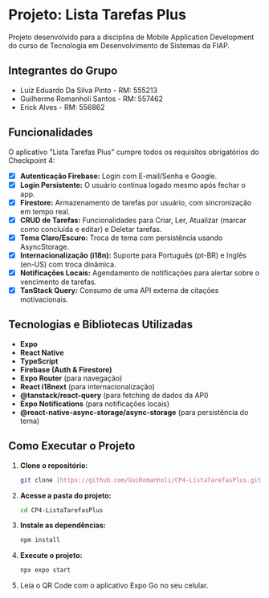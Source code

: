 # Projeto: Lista Tarefas Plus

Projeto desenvolvido para a disciplina de Mobile Application Development do curso de Tecnologia em Desenvolvimento de Sistemas da FIAP.

## Integrantes do Grupo

- Luiz Eduardo Da Silva Pinto - RM: 555213
- Guilherme Romanholi Santos - RM: 557462
- Erick Alves - RM: 556862

## Funcionalidades

O aplicativo "Lista Tarefas Plus" cumpre todos os requisitos obrigatórios do Checkpoint 4:

- [x] **Autenticação Firebase:** Login com E-mail/Senha e Google.
- [x] **Login Persistente:** O usuário continua logado mesmo após fechar o app.
- [x] **Firestore:** Armazenamento de tarefas por usuário, com sincronização em tempo real.
- [x] **CRUD de Tarefas:** Funcionalidades para Criar, Ler, Atualizar (marcar como concluída e editar) e Deletar tarefas.
- [x] **Tema Claro/Escuro:** Troca de tema com persistência usando AsyncStorage.
- [x] **Internacionalização (i18n):** Suporte para Português (pt-BR) e Inglês (en-US) com troca dinâmica.
- [x] **Notificações Locais:** Agendamento de notificações para alertar sobre o vencimento de tarefas.
- [x] **TanStack Query:** Consumo de uma API externa de citações motivacionais.

## Tecnologias e Bibliotecas Utilizadas

- **Expo**
- **React Native**
- **TypeScript**
- **Firebase (Auth & Firestore)**
- **Expo Router** (para navegação)
- **React i18next** (para internacionalização)
- **@tanstack/react-query** (para fetching de dados da API)
- **Expo Notifications** (para notificações locais)
- **@react-native-async-storage/async-storage** (para persistência do tema)

## Como Executar o Projeto

1.  **Clone o repositório:**
    ```bash
    git clone [https://github.com/GuiRomanholi/CP4-ListaTarefasPlus.git](https://github.com/GuiRomanholi/CP4-ListaTarefasPlus.git)
    ```
2.  **Acesse a pasta do projeto:**
    ```bash
    cd CP4-ListaTarefasPlus
    ```
3.  **Instale as dependências:**
    ```bash
    npm install
    ```
4.  **Execute o projeto:**
    ```bash
    npx expo start
    ```

5.  Leia o QR Code com o aplicativo Expo Go no seu celular.